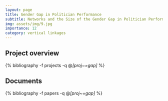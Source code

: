 ```yaml
---
layout: page
title: Gender Gap in Politician Performance 
subtitle: Networks and the Size of the Gender Gap in Politician Performance Across Job Duties
img: assets/img/9.jpg
importance: 12
category: vertical linkages
---
```


## Project overview

<div class="publications">

  {% bibliography -f projects -q @*[proj~=gap]* %}

</div>

## Documents

<div class="publications">

  {% bibliography -f papers -q @*[proj~=gap]* %}

</div>




